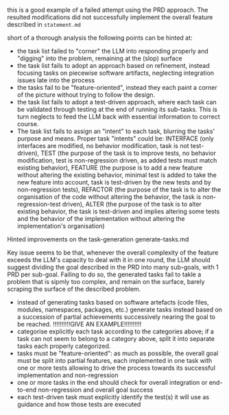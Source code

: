 this is a good example of a failed attempt using the PRD approach. The resulted modifications did not successfully implement the overall feature described in `statement.md`

short of a thorough analysis the following points can be hinted at:

- the task list failed to "corner" the LLM into responding properly and "digging" into the problem, remaining at the (slop) surface
- the task list fails to adopt an approach based on refinement, instead focusing tasks on piecewise software artifacts, neglecting integration issues late into the process
- the tasks fail to be "feature-oriented", instead they each paint a corner of the picture without trying to follow the design.
- the task list fails to adopt a test-driven approach, where each task can be validated through testing at the end of running its sub-tasks. This is turn neglects to feed the LLM back with essential information to correct course.
- The task list fails to assign an "intent" to each task, blurring the tasks' purpose and means. Proper task "intents" could be: INTERFACE (only interfaces are modified, no behavior modification, task is not test-driven), TEST (the purpose of the task is to improve tests, no behavior modification, test is non-regression driven, as added tests must match existing behavior), FEATURE (the purpose is to add a new feature without altering the existing behavior, minimal test is added to take the new feature into account, task is test-driven by the new tests and by non-regression tests), REFACTOR (the purpose of the task is to alter the organisation of the code without altering the behavior, the task is non-regression-test driven), ALTER (the purpose of the task is to alter existing behavior, the task is test-driven and implies altering some tests and the behavior of the implementation without altering the implementation's organisation)


Hinted improvements on the task-generation generate-tasks.md

Key issue seems to be that, whenever the overall complexity of the feature exceeds the LLM's capacity to deal with it in one round, the LLM should suggest dividing the goal described in the PRD into many sub-goals, with 1 PRD per sub-goal. Failing to do so, the generated tasks fail to takle a problem that is sipmly too complex, and remain on the surface, barely scraping the surface of the described problem.

- instead of generating tasks based on software artefacts (code files, modules, namespaces, packages, etc.) generate tasks instead based on a succession of partial achievements successively nearing the goal to be reached. !!!!!!!!!!GIVE AN EXAMPLE!!!!!!!!!!
- categorise explicitly each task according to the categories above; if a task can not seem to belong to a category above, split it into separate tasks each properly categorized.
- tasks must be "feature-oriented": as much as possible, the overall goal must be split into partial features, each implemented in one task with one or more tests allowing to drive the process towards its successful implementation and non-regression
- one or more tasks in the end should check for overall integration or end-to-end non-regression and overall goal success
- each test-driven task must explicitly identify the test(s) it will use as guidance and how those tests are executed